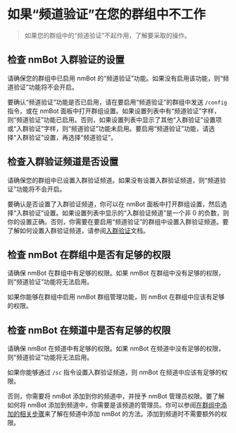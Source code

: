 # 如果“频道验证”在您的群组中不工作
> 如果您的群组中的“频道验证”不起作用，了解要采取的操作。

## 检查 nmBot 入群验证的设置
请确保您的群组中已启用 nmBot 的“频道验证”功能。如果没有启用该功能，则“频道验证”功能将不会开启。

要确认“频道验证”功能是否已启用，请在要启用“频道验证”的群组中发送 `/config` 指令，或在 nmBot 面板中打开群组设置。如果设置列表中有“频道验证”字样，则“频道验证”功能已启用。否则，如果设置列表中显示了其他“入群验证”设置项或“入群验证”字样，则“频道验证”功能未启用。要启用“频道验证”功能，请选择“入群验证”设置，再选择“频道验证”。

## 检查入群验证频道是否设置
请确保您的群组中已设置入群验证频道。如果没有设置入群验证频道，则“频道验证”功能将不会开启。

要确认是否设置了入群验证频道，你可以在 nmBot 面板中打开群组设置，然后选择“入群验证”设置。如果设置列表中显示的“入群验证频道”是一个非 0 的负数，则你的设置正确。否则，你需要在要启用“频道验证”的群组中设置入群验证频道。要了解如何设置入群验证频道，请参阅[入群验证](../group/join-verification.md)文档。

## 检查 nmBot 在群组中是否有足够的权限
请确保 nmBot 在群组中有足够的权限。如果 nmBot 在群组中没有足够的权限，则“频道验证”功能将无法启用。

如果你能够在群组中启用 nmBot 群组管理功能，则 nmBot 在群组中应该有足够的权限。

## 检查 nmBot 在频道中是否有足够的权限
请确保 nmBot 在频道中有足够的权限。如果 nmBot 在频道中没有足够的权限，则“频道验证”功能将无法启用。

如果你能够通过 `/sc` 指令设置入群验证频道，则 nmBot 在频道中应该有足够的权限。

否则，你需要将 nmBot 添加到你的频道中，并授予 nmBot 管理员权限。要了解如何将 nmBot 添加到频道中，你需要是该频道的管理员。你可以参阅[在群组中添加的相关步骤](../group/group-setup.md)来了解在频道中添加 nmBot 的方法。添加到频道时不需要额外的权限。
